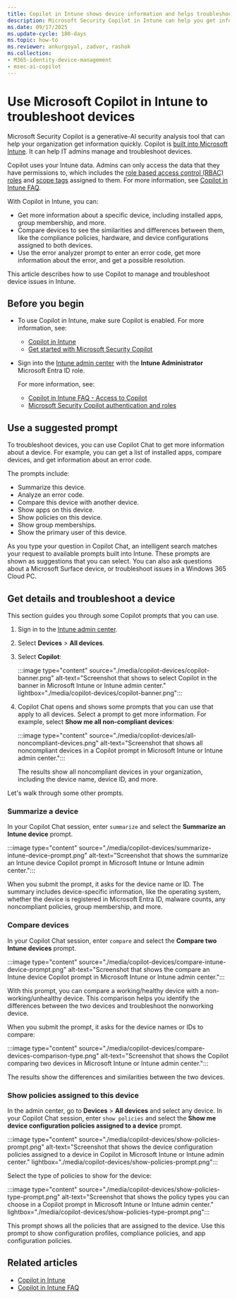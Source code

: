 ```yaml
---
title: Copilot in Intune shows device information and helps troubleshoot
description: Microsoft Security Copilot in Intune can help you get information about your devices, compare devices, and get error information. Use this information to help you manage and troubleshoot device issues.
ms.date: 09/17/2025
ms.update-cycle: 180-days
ms.topic: how-to
ms.reviewer: ankurgoyal, zadvor, rashok
ms.collection:
- M365-identity-device-management
- msec-ai-copilot
---
```


# Use Microsoft Copilot in Intune to troubleshoot devices

Microsoft Security Copilot is a generative-AI security analysis tool that can help your organization get information quickly. Copilot is [built into Microsoft Intune](copilot-intune-overview.md). It can help IT admins manage and troubleshoot devices.

Copilot uses your Intune data. Admins can only access the data that they have permissions to, which includes the [role based access control (RBAC) roles](../fundamentals/role-based-access-control.md) and [scope tags](../fundamentals/scope-tags.md) assigned to them. For more information, see [Copilot in Intune FAQ](copilot-intune-faq.md).

With Copilot in Intune, you can:

- Get more information about a specific device, including installed apps, group membership, and more.
- Compare devices to see the similarities and differences between them, like the compliance policies, hardware, and device configurations assigned to both devices.
- Use the error analyzer prompt to enter an error code, get more information about the error, and get a possible resolution.

This article describes how to use Copilot to manage and troubleshoot device issues in Intune.

## Before you begin

- To use Copilot in Intune, make sure Copilot is enabled. For more information, see:

  - [Copilot in Intune](../copilot/copilot-intune-overview.md#before-you-begin)
  - [Get started with Microsoft Security Copilot](/copilot/security/get-started-security-copilot)

- Sign into the [Intune admin center](https://go.microsoft.com/fwlink/?linkid=2109431) with the **Intune Administrator** Microsoft Entra ID role.

  For more information, see:

  - [Copilot in Intune FAQ - Access to Copilot](copilot-intune-faq.md#access-to-copilot)
  - [Microsoft Security Copilot authentication and roles](/copilot/security/authentication)

## Use a suggested prompt

To troubleshoot devices, you can use Copilot Chat to get more information about a device. For example, you can get a list of installed apps, compare devices, and get information about an error code.

The prompts include:

- Summarize this device.
- Analyze an error code.
- Compare this device with another device.
- Show apps on this device.
- Show policies on this device.
- Show group memberships.
- Show the primary user of this device.

As you type your question in Copilot Chat, an intelligent search matches your request to available prompts built into Intune. These prompts are shown as suggestions that you can select. You can also ask questions about a Microsoft Surface device, or troubleshoot issues in a Windows 365 Cloud PC.

## Get details and troubleshoot a device

This section guides you through some Copilot prompts that you can use.

1. Sign in to the [Intune admin center](https://go.microsoft.com/fwlink/?linkid=2109431).
2. Select **Devices** > **All devices**.
3. Select **Copilot**:

    :::image type="content" source="./media/copilot-devices/copilot-banner.png" alt-text="Screenshot that shows to select Copilot in the banner in Microsoft Intune or Intune admin center." lightbox="./media/copilot-devices/copilot-banner.png":::

4. Copilot Chat opens and shows some prompts that you can use that apply to all devices. Select a prompt to get more information. For example, select **Show me all non-compliant devices**:

    :::image type="content" source="./media/copilot-devices/all-noncompliant-devices.png" alt-text="Screenshot that shows all noncompliant devices in a Copilot prompt in Microsoft Intune or Intune admin center.":::

    The results show all noncompliant devices in your organization, including the device name, device ID, and more.

Let's walk through some other prompts.

### Summarize a device

In your Copilot Chat session, enter `summarize` and select the **Summarize an Intune device** prompt.

:::image type="content" source="./media/copilot-devices/summarize-intune-device-prompt.png" alt-text="Screenshot that shows the summarize an Intune device Copilot prompt in Microsoft Intune or Intune admin center.":::

When you submit the prompt, it asks for the device name or ID. The summary includes device-specific information, like the operating system, whether the device is registered in Microsoft Entra ID, malware counts, any noncompliant policies, group membership, and more.

### Compare devices

In your Copilot Chat session, enter `compare` and select the **Compare two Intune devices** prompt.

:::image type="content" source="./media/copilot-devices/compare-intune-device-prompt.png" alt-text="Screenshot that shows the compare an Intune device Copilot prompt in Microsoft Intune or Intune admin center.":::

With this prompt, you can compare a working/healthy device with a non-working/unhealthy device. This comparison helps you identify the differences between the two devices and troubleshoot the nonworking device.

When you submit the prompt, it asks for the device names or IDs to compare:

:::image type="content" source="./media/copilot-devices/compare-devices-comparison-type.png" alt-text="Screenshot that shows the Copilot comparing two devices in Microsoft Intune or Intune admin center.":::

The results show the differences and similarities between the two devices.

### Show policies assigned to this device

In the admin center, go to **Devices** > **All devices** and select any device. In your Copilot Chat session, enter `show policies` and select the **Show me device configuration policies assigned to a device** prompt.

:::image type="content" source="./media/copilot-devices/show-policies-prompt.png" alt-text="Screenshot that shows the device configuration policies assigned to a device in Copilot in Microsoft Intune or Intune admin center." lightbox="./media/copilot-devices/show-policies-prompt.png":::

Select the type of policies to show for the device:

:::image type="content" source="./media/copilot-devices/show-policies-type-prompt.png" alt-text="Screenshot that shows the policy types you can choose in a Copilot prompt in Microsoft Intune or Intune admin center." lightbox="./media/copilot-devices/show-policies-type-prompt.png":::

This prompt shows all the policies that are assigned to the device. Use this prompt to show configuration profiles, compliance policies, and app configuration policies.

## Related articles

- [Copilot in Intune](copilot-intune-overview.md)
- [Copilot in Intune FAQ](copilot-intune-faq.md)
